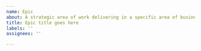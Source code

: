 ```yaml
---
name: Epic
about: A strategic area of work delivering in a specific area of business value.
title: Epic title goes here
labels: ''
assignees: ''

---
```



